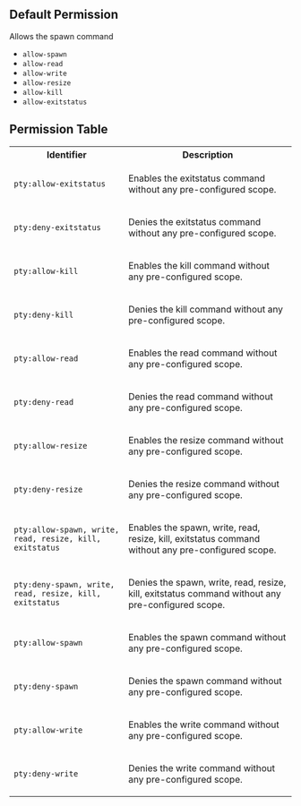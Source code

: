 ## Default Permission

Allows the spawn command

- `allow-spawn`
- `allow-read`
- `allow-write`
- `allow-resize`
- `allow-kill`
- `allow-exitstatus`

## Permission Table

<table>
<tr>
<th>Identifier</th>
<th>Description</th>
</tr>


<tr>
<td>

`pty:allow-exitstatus`

</td>
<td>

Enables the exitstatus command without any pre-configured scope.

</td>
</tr>

<tr>
<td>

`pty:deny-exitstatus`

</td>
<td>

Denies the exitstatus command without any pre-configured scope.

</td>
</tr>

<tr>
<td>

`pty:allow-kill`

</td>
<td>

Enables the kill command without any pre-configured scope.

</td>
</tr>

<tr>
<td>

`pty:deny-kill`

</td>
<td>

Denies the kill command without any pre-configured scope.

</td>
</tr>

<tr>
<td>

`pty:allow-read`

</td>
<td>

Enables the read command without any pre-configured scope.

</td>
</tr>

<tr>
<td>

`pty:deny-read`

</td>
<td>

Denies the read command without any pre-configured scope.

</td>
</tr>

<tr>
<td>

`pty:allow-resize`

</td>
<td>

Enables the resize command without any pre-configured scope.

</td>
</tr>

<tr>
<td>

`pty:deny-resize`

</td>
<td>

Denies the resize command without any pre-configured scope.

</td>
</tr>

<tr>
<td>

`pty:allow-spawn, write, read, resize, kill, exitstatus`

</td>
<td>

Enables the spawn, write, read, resize, kill, exitstatus command without any pre-configured scope.

</td>
</tr>

<tr>
<td>

`pty:deny-spawn, write, read, resize, kill, exitstatus`

</td>
<td>

Denies the spawn, write, read, resize, kill, exitstatus command without any pre-configured scope.

</td>
</tr>

<tr>
<td>

`pty:allow-spawn`

</td>
<td>

Enables the spawn command without any pre-configured scope.

</td>
</tr>

<tr>
<td>

`pty:deny-spawn`

</td>
<td>

Denies the spawn command without any pre-configured scope.

</td>
</tr>

<tr>
<td>

`pty:allow-write`

</td>
<td>

Enables the write command without any pre-configured scope.

</td>
</tr>

<tr>
<td>

`pty:deny-write`

</td>
<td>

Denies the write command without any pre-configured scope.

</td>
</tr>
</table>
